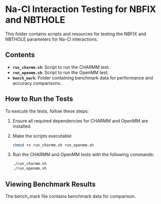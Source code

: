 
# Na-Cl Interaction Testing for NBFIX and NBTHOLE

This folder contains scripts and resources for testing the NBFIX and NBTHOLE parameters for Na-Cl interactions.

## Contents

- **`run_charmm.sh`**: Script to run the CHARMM test.
- **`run_openmm.sh`**: Script to run the OpenMM test.
- **`bench_mark`**: Folder containing benchmark data for performance and accuracy comparisons.

## How to Run the Tests

To execute the tests, follow these steps:

1. Ensure all required dependencies for CHARMM and OpenMM are installed.
2. Make the scripts executable:
   ```bash
   chmod +x run_charmm.sh run_openmm.sh
   ```
3. Run the CHARMM and OpenMM tests with the following commands:

   ```bash
   ./run_charmm.sh
   ./run_openmm.sh
   ```

## Viewing Benchmark Results

The bench_mark file contains benchmark data for comparison. 

